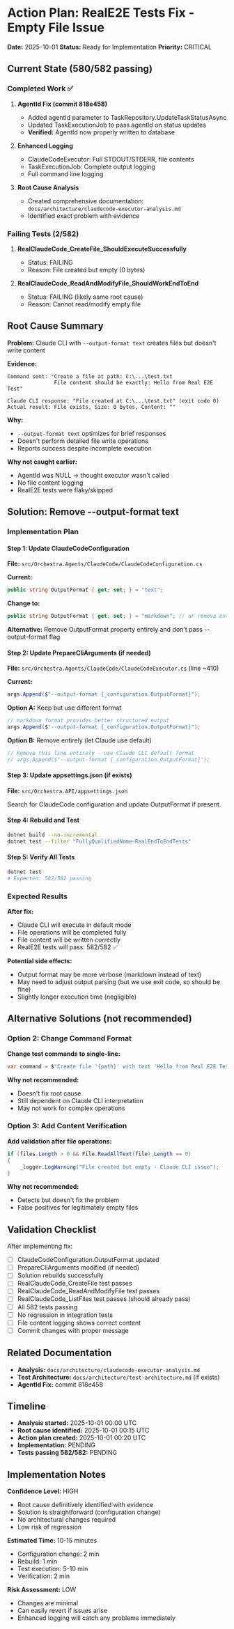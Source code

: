 # Action Plan: RealE2E Tests Fix - Empty File Issue

**Date:** 2025-10-01
**Status:** Ready for Implementation
**Priority:** CRITICAL

## Current State (580/582 passing)

### Completed Work ✅

1. **AgentId Fix (commit 818e458)**
   - Added agentId parameter to TaskRepository.UpdateTaskStatusAsync
   - Updated TaskExecutionJob to pass agentId on status updates
   - **Verified:** AgentId now properly written to database

2. **Enhanced Logging**
   - ClaudeCodeExecutor: Full STDOUT/STDERR, file contents
   - TaskExecutionJob: Complete output logging
   - Full command line logging

3. **Root Cause Analysis**
   - Created comprehensive documentation: `docs/architecture/claudecode-executor-analysis.md`
   - Identified exact problem with evidence

### Failing Tests (2/582)

1. **RealClaudeCode_CreateFile_ShouldExecuteSuccessfully**
   - Status: FAILING
   - Reason: File created but empty (0 bytes)

2. **RealClaudeCode_ReadAndModifyFile_ShouldWorkEndToEnd**
   - Status: FAILING (likely same root cause)
   - Reason: Cannot read/modify empty file

## Root Cause Summary

**Problem:** Claude CLI with `--output-format text` creates files but doesn't write content

**Evidence:**
```
Command sent: "Create a file at path: C:\...\test.txt
               File content should be exactly: Hello from Real E2E Test"

Claude CLI response: "File created at C:\...\test.txt" (exit code 0)
Actual result: File exists, Size: 0 bytes, Content: ""
```

**Why:**
- `--output-format text` optimizes for brief responses
- Doesn't perform detailed file write operations
- Reports success despite incomplete execution

**Why not caught earlier:**
- AgentId was NULL → thought executor wasn't called
- No file content logging
- RealE2E tests were flaky/skipped

## Solution: Remove --output-format text

### Implementation Plan

#### Step 1: Update ClaudeCodeConfiguration
**File:** `src/Orchestra.Agents/ClaudeCode/ClaudeCodeConfiguration.cs`

**Current:**
```csharp
public string OutputFormat { get; set; } = "text";
```

**Change to:**
```csharp
public string OutputFormat { get; set; } = "markdown"; // or remove entirely
```

**Alternative:** Remove OutputFormat property entirely and don't pass --output-format flag

#### Step 2: Update PrepareCliArguments (if needed)
**File:** `src/Orchestra.Agents/ClaudeCode/ClaudeCodeExecutor.cs` (line ~410)

**Current:**
```csharp
args.Append($"--output-format {_configuration.OutputFormat}");
```

**Option A:** Keep but use different format
```csharp
// markdown format provides better structured output
args.Append($"--output-format {_configuration.OutputFormat}");
```

**Option B:** Remove entirely (let Claude use default)
```csharp
// Remove this line entirely - use Claude CLI default format
// args.Append($"--output-format {_configuration.OutputFormat}");
```

#### Step 3: Update appsettings.json (if exists)
**File:** `src/Orchestra.API/appsettings.json`

Search for ClaudeCode configuration and update OutputFormat if present.

#### Step 4: Rebuild and Test
```bash
dotnet build --no-incremental
dotnet test --filter "FullyQualifiedName~RealEndToEndTests"
```

#### Step 5: Verify All Tests
```bash
dotnet test
# Expected: 582/582 passing
```

### Expected Results

**After fix:**
- Claude CLI will execute in default mode
- File operations will be completed fully
- File content will be written correctly
- RealE2E tests will pass: 582/582 ✅

**Potential side effects:**
- Output format may be more verbose (markdown instead of text)
- May need to adjust output parsing (but we use exit code, so should be fine)
- Slightly longer execution time (negligible)

## Alternative Solutions (not recommended)

### Option 2: Change Command Format
**Change test commands to single-line:**
```csharp
var command = $"Create file '{path}' with text 'Hello from Real E2E Test'";
```

**Why not recommended:**
- Doesn't fix root cause
- Still dependent on Claude CLI interpretation
- May not work for complex operations

### Option 3: Add Content Verification
**Add validation after file operations:**
```csharp
if (files.Length > 0 && File.ReadAllText(file).Length == 0)
{
    _logger.LogWarning("File created but empty - Claude CLI issue");
}
```

**Why not recommended:**
- Detects but doesn't fix the problem
- False positives for legitimately empty files

## Validation Checklist

After implementing fix:

- [ ] ClaudeCodeConfiguration.OutputFormat updated
- [ ] PrepareCliArguments modified (if needed)
- [ ] Solution rebuilds successfully
- [ ] RealClaudeCode_CreateFile test passes
- [ ] RealClaudeCode_ReadAndModifyFile test passes
- [ ] RealClaudeCode_ListFiles test passes (should already pass)
- [ ] All 582 tests passing
- [ ] No regression in integration tests
- [ ] File content logging shows correct content
- [ ] Commit changes with proper message

## Related Documentation

- **Analysis:** `docs/architecture/claudecode-executor-analysis.md`
- **Test Architecture:** `docs/architecture/test-architecture.md` (if exists)
- **AgentId Fix:** commit 818e458

## Timeline

- **Analysis started:** 2025-10-01 00:00 UTC
- **Root cause identified:** 2025-10-01 00:15 UTC
- **Action plan created:** 2025-10-01 00:20 UTC
- **Implementation:** PENDING
- **Tests passing 582/582:** PENDING

## Implementation Notes

**Confidence Level:** HIGH
- Root cause definitively identified with evidence
- Solution is straightforward (configuration change)
- No architectural changes required
- Low risk of regression

**Estimated Time:** 10-15 minutes
- Configuration change: 2 min
- Rebuild: 1 min
- Test execution: 5-10 min
- Verification: 2 min

**Risk Assessment:** LOW
- Changes are minimal
- Can easily revert if issues arise
- Enhanced logging will catch any problems immediately
